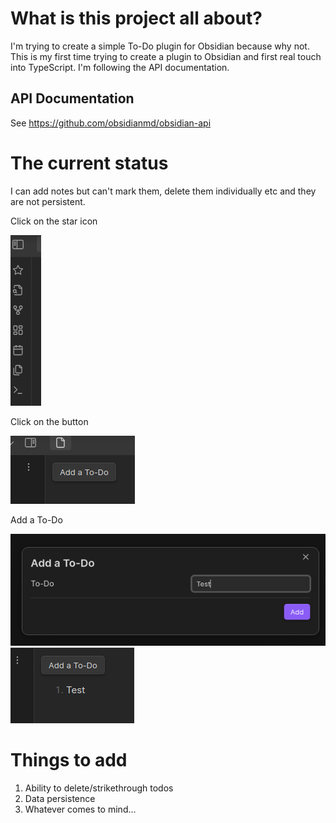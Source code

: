 # What is this project all about?

I'm trying to create a simple To-Do plugin for Obsidian because why not. This is my first time trying to create a plugin to Obsidian and first real touch into TypeScript. I'm following the API documentation.

## API Documentation

See https://github.com/obsidianmd/obsidian-api

# The current status

I can add notes but can't mark them, delete them individually etc and they are not persistent.

Click on the star icon

![1](images/1.png)

Click on the button

![2](images/2.png)

Add a To-Do

![3](images/3.png)
![4](images/4.png)

# Things to add

1. Ability to delete/strikethrough todos
2. Data persistence
3. Whatever comes to mind...
